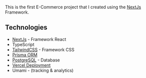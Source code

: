 This is the first E-Commerce project that I created using the [NextJs](https://nextjs.org) Framework.

## Technologies
- [NextJs](https://nextjs.org) - Framework React
- TypeScript
- [TailwindCSS](https://tailwindcss.com) - Framework CSS
- [Prisma ORM](https://prisma.io/)
- [PostgreSQL](https://postgresql.org) - Database
- [Vercel Deployment](https://vercel.com)
- Umami - (tracking & analytics)
